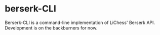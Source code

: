 # berserk-CLI

Berserk-CLI is a command-line implementation of LiChess' Berserk API. Development is on the backburners for now.